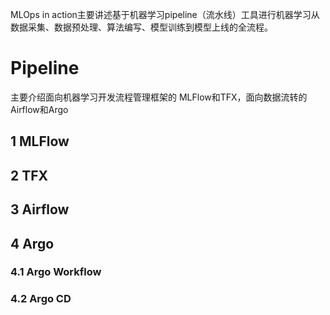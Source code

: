MLOps in action主要讲述基于机器学习pipeline（流水线）工具进行机器学习从
数据采集、数据预处理、算法编写、模型训练到模型上线的全流程。

# Pipeline
主要介绍面向机器学习开发流程管理框架的 MLFlow和TFX，面向数据流转的Airflow和Argo

## 1 MLFlow
## 2 TFX
## 3 Airflow
## 4 Argo
### 4.1 Argo Workflow
### 4.2 Argo CD
